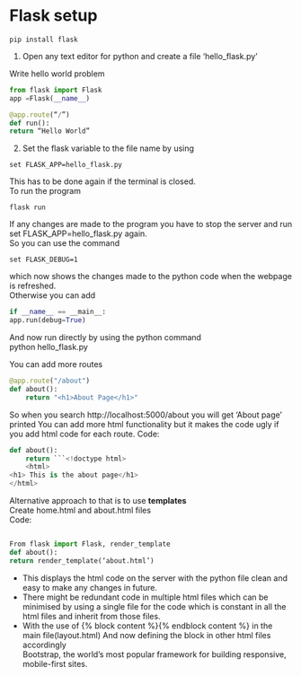 

# Flask setup
```
pip install flask 
```

1. Open any text editor for python and create a file ‘hello_flask.py’  

Write hello world problem
```python
from flask import Flask
app =Flask(__name__)

@app.route(“/”) 
def run():
return “Hello World”
```

2. Set the flask variable to the file name by using
```
set FLASK_APP=hello_flask.py
```
This has to be done again if the terminal is closed.  
To run the program  
```
flask run 
```
If any changes are made to the program you have to stop the server and run set FLASK_APP=hello_flask.py again.  
So you can use the command  
```
set FLASK_DEBUG=1  
```
which now shows the changes made to the python code when the webpage is refreshed.  
Otherwise you can add   
```python
if __name__ == __main__:
app.run(debug=True)
```  
And now run directly by using the python command  
python hello_flask.py  

You can add more routes
```python
@app.route("/about")
def about():
    return "<h1>About Page</h1>"
```

So when you search http://localhost:5000/about you will get ‘About page’ printed
You can add more html functionality but it makes the code ugly if you add html code for each route. 
Code: 
```python
def about():
    return ```<!doctype html>
	<html>
<h1> This is the about page</h1>
</html>
```

Alternative approach to that is to use **templates**    
Create home.html and about.html files   
Code: 
```python

From flask import Flask, render_template  
def about():
return render_template(‘about.html’)
```

* This displays the html code on the server with the python file clean and easy to make any changes in future.  
* There might be redundant code in multiple html files which can be minimised by using a single file for the code which is constant in all the html files and inherit from those files.   
* With the use of {% block content %}{% endblock content %} in the main file(layout.html) And now defining the block in other html files accordingly   
Bootstrap, the world’s most popular framework for building responsive, mobile-first sites.  





